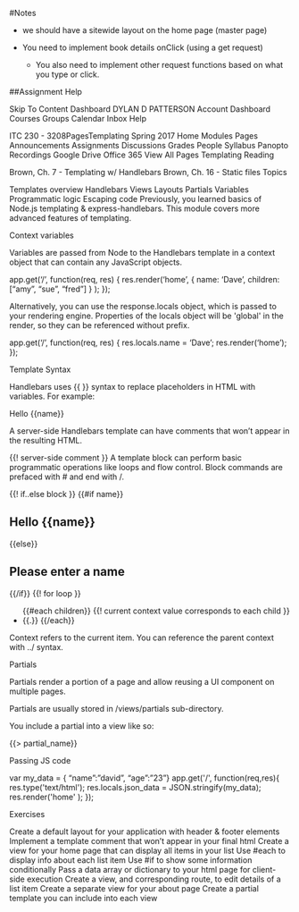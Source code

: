 #Notes

* we should have a sitewide layout on the home page (master page)

* You need to implement book details onClick (using a get request)

	* You also need to implement other request functions based on what you type or click.






##Assignment Help


Skip To Content
Dashboard
DYLAN D PATTERSON
Account
Dashboard
Courses
Groups
Calendar
Inbox
Help


ITC 230 - 3208PagesTemplating
Spring 2017
Home
Modules
Pages
Announcements
Assignments
Discussions
Grades
People
Syllabus
Panopto Recordings
Google Drive
Office 365
View All Pages
Templating
Reading

Brown, Ch. 7 - Templating w/ Handlebars
Brown, Ch. 16 - Static files 
Topics

Templates overview
Handlebars
Views
Layouts
Partials
Variables
Programmatic logic
Escaping code
Previously, you learned basics of Node.js templating & express-handlebars. This module covers more advanced features of templating.

 

Context variables 

Variables are passed from Node to the Handlebars template in a context object that can contain any JavaScript objects.  

app.get(‘/’, function(req, res) { 
  res.render(‘home’, { name: ‘Dave’, children: [“amy”, “sue”, “fred”]  } ); 
});

Alternatively, you can use the response.locals object, which is passed to your rendering engine. Properties of the locals object will be 'global' in the render, so they can be referenced without prefix.

 

app.get(‘/’, function(req, res) { 
  res.locals.name = ‘Dave’;
  res.render(‘home’); 
});

Template Syntax

Handlebars uses {{ }} syntax to replace placeholders in HTML with variables. For example:

<p>Hello {{name}}</p>
A server-side Handlebars template can have comments that won’t appear in the resulting HTML.

{{! server-side comment }}
A template block can perform basic programmatic operations like loops and flow control. Block commands are prefaced with # and end with /.

{{! if..else block }}
{{#if name}}
 <h2>Hello {{name}}</h2>
{{else}}
 <h2>Please enter a name</h2>
{{/if}}
{{! for loop }}
<ul>
{{#each children}}
  {{! current context value corresponds to each child }}
  <li>{{.}} 
{{/each}}
</ul>
Context refers to the current item. You can reference the parent context with ../ syntax.


Partials 

Partials render a portion of a page and allow reusing a UI component on multiple pages.

Partials are usually stored in /views/partials sub-directory. 

You include a partial into a view like so:

{{> partial_name}}

Passing JS code

var my_data = { “name”:”david”, “age”:”23”}
app.get('/', function(req,res){
  res.type('text/html');
  res.locals.json_data = JSON.stringify(my_data);
  res.render('home' );
});

<script>
  {{#if json_data}}
    var my_data = {{{json_data}}}
  {{/if}}
</script>
 Exercises

Create a default layout for your application with header & footer elements
Implement a template comment that won’t appear in your final html
Create a view for your home page that can display all items in your list
Use #each to display info about each list item
Use #if to show some information conditionally
Pass a data array or dictionary to your html page for client-side execution
Create a view, and corresponding route, to edit details of a list item
Create a separate view for your about page
Create a partial template you can include into each view